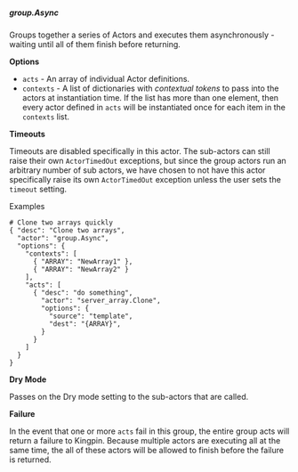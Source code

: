 ##### group.Async

Groups together a series of Actors and executes them asynchronously -
waiting until all of them finish before returning.

**Options**

  * `acts` - An array of individual Actor definitions.
  * `contexts` - A list of dictionaries with _contextual tokens_ to pass into
    the actors at instantiation time. If the list has more than one element,
    then every actor defined in `acts` will be instantiated once for each item
    in the `contexts` list.

**Timeouts**

Timeouts are disabled specifically in this actor. The sub-actors can still
raise their own `ActorTimedOut` exceptions, but since the group actors run an
arbitrary number of sub actors, we have chosen to not have this actor
specifically raise its own `ActorTimedOut` exception unless the user sets the
`timeout` setting.

Examples

    # Clone two arrays quickly
    { "desc": "Clone two arrays",
      "actor": "group.Async",
      "options": {
        "contexts": [
          { "ARRAY": "NewArray1" },
          { "ARRAY": "NewArray2" }
        ],
        "acts": [
          { "desc": "do something",
            "actor": "server_array.Clone",
            "options": {
              "source": "template",
              "dest": "{ARRAY}",
            }
          }
        ]
      }
    }

**Dry Mode**

Passes on the Dry mode setting to the sub-actors that are called.

**Failure**

In the event that one or more `acts` fail in this group, the entire group acts
will return a failure to Kingpin. Because multiple actors are executing all at
the same time, the all of these actors will be allowed to finish before the
failure is returned.
